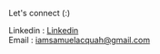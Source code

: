 <!--
### Quick Highlight 
* Extensive experience in Javascript, Node and PHP
* Passionate in developing distributed system using microservice architecture.
* Developed applications by following SOLID principles, clean architecture.
* Open source enthusiast and love to write elegant code
* 3+ years of professional experience in the software industry 
* Experience in developing applications utilizing TDD  Unit and Integration testing
--> 

<!--
 #### What am about :
- I’m currently working on [workport] 
- I’m looking to collaborate on node.js & API
- Let's talk about [Business][Startup][Technology][API design]
<br />

<a href="https://github.com/acquahsamuel">
  <img align="center" src="https://github-readme-stats.vercel.app/api?username=acquahsamuel&theme=graywhite&show_icons=true&line_height=30" />
</a>

<a href="https://github.com/acquahsamuel">
 <img align="center" src="https://github-readme-stats.vercel.app/api/top-langs/?username=acquahsamuel&langs_count=4&layout=default&how_icons=true&theme=graywhite"/> 
</a>

[workport]: https://workport-client.herokuapp.com/
[website]: https://acquahsamuel.github.io/profile/
[instagram]: https://www.instagram.com/acquah.samuel.io/
[linkedin]: https://www.linkedin.com/in/acquahsamuel
[readme]:https://github.com/acquahsamuel/acquahsamuel/edit/master/README.md
-->

Let's connect (:)

Linkedin : [Linkedin]  <br>
Email : iamsamuelacquah@gmail.com

[Linkedin]: https://www.linkedin.com/in/acquahsamuel

